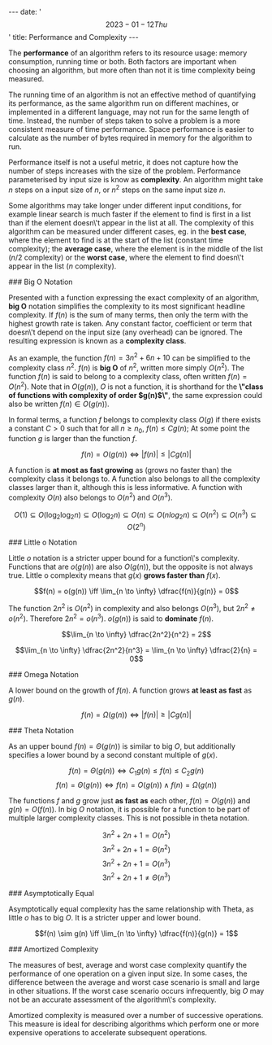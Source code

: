 --- date: \'$$2023-01-12 Thu$$\' title: Performance and Complexity ---

The **performance** of an algorithm refers to its resource usage: memory
consumption, running time or both. Both factors are important when
choosing an algorithm, but more often than not it is time complexity
being measured.

The running time of an algorithm is not an effective method of
quantifying its performance, as the same algorithm run on different
machines, or implemented in a different language, may not run for the
same length of time. Instead, the number of steps taken to solve a
problem is a more consistent measure of time performance. Space
performance is easier to calculate as the number of bytes required in
memory for the algorithm to run.

Performance itself is not a useful metric, it does not capture how the
number of steps increases with the size of the problem. Performance
parameterised by input size is know as **complexity**. An algorithm
might take $n$ steps on a input size of $n$, or $n^2$ steps on the same
input size $n$.

Some algorithms may take longer under different input conditions, for
example linear search is much faster if the element to find is first in
a list than if the element doesn\\\'t appear in the list at all. The
complexity of this algorithm can be measured under different cases, eg.
in the **best case**, where the element to find is at the start of the
list (constant time complexity); the **average case**, where the element
is in the middle of the list ($n/2$ complexity) or the **worst case**,
where the element to find doesn\\\'t appear in the list ($n$
complexity).

\#\#\# Big O Notation

Presented with a function expressing the exact complexity of an
algorithm, **big O** notation simplifies the complexity to its most
significant headline complexity. If $f(n)$ is the sum of many terms,
then only the term with the highest growth rate is taken. Any constant
factor, coefficient or term that doesn\\\'t depend on the input size
(any overhead) can be ignored. The resulting expression is known as a
**complexity class**.

As an example, the function $f(n) = 3n^2 + 6n +10$ can be simplified to
the complexity class $n^2$. $f(n)$ is **big O** of $n^2$, written more
simply $O(n^2)$. The function $f(n)$ is said to belong to a complexity
class, often written $f(n) = O(n^2)$. Note that in $O(g(n))$, $O$ is not
a function, it is shorthand for the **\\\"class of functions with
complexity of order \$g(n)\$\\\"**, the same expression could also be
written $f(n) \in O(g(n))$.

In formal terms, a function $f$ belongs to complexity class $O(g)$ if
there exists a constant $C > 0$ such that for all $n \ge n_0$,
$f(n) \le Cg(n)$; At some point the function $g$ is larger than the
function $f$.

$$f(n) = O(g(n)) \iff |f(n)| \le |Cg(n)|$$

A function is **at most as fast growing** as (grows no faster than) the
complexity class it belongs to. A function also belongs to all the
complexity classes larger than it, although this is less informative. A
function with complexity $O(n)$ also belongs to $O(n^2)$ and $O(n^3)$.

$$O(1) \subseteq O(\log_2 \log_2 n) \subseteq O(\log_2 n) \subseteq O(n) \subseteq O(n log_2 n) \subseteq O(n^2) \subseteq O(n^3) \subseteq O(2^n)$$

\#\#\# Little o Notation

Little $o$ notation is a stricter upper bound for a function\\\'s
complexity. Functions that are $o(g(n))$ are also $O(g(n))$, but the
opposite is not always true. Little o complexity means that $g(x)$
**grows faster than** $f(x)$.

$$f(n) = o(g(n)) \iff \lim_{n \to \infty} \dfrac{f(n)}{g(n)} = 0$$

The function $2n^2$ is $O(n^2)$ in complexity and also belongs $O(n^3)$,
but $2n^2 \neq o(n^2)$. Therefore $2n^2 = o(n^3)$. $o(g(n))$ is said to
**dominate** $f(n)$.

$$\lim_{n \to \infty} \dfrac{2n^2}{n^2} = 2$$

$$\lim_{n \to \infty} \dfrac{2n^2}{n^3} = \lim_{n \to \infty} \dfrac{2}{n} = 0$$

\#\#\# Omega Notation

A lower bound on the growth of $f(n)$. A function grows **at least as
fast** as $g(n)$.

$$f(n) = \Omega(g(n)) \iff |f(n)| \ge |Cg(n)|$$

\#\#\# Theta Notation

As an upper bound $f(n) = \Theta(g(n))$ is similar to big $O$, but
additionally specifies a lower bound by a second constant multiple of
$g(x)$.

$$f(n) = \Theta(g(n)) \iff C_1g(n) \le f(n) \le C_2g(n)$$
$$f(n) = \Theta(g(n)) \iff f(n) = O(g(n)) \land f(n) = \Omega (g(n))$$

The functions $f$ and $g$ grow just **as fast as** each other,
$f(n) = O(g(n))$ and $g(n) = O(f(n))$. In big $O$ notation, it is
possible for a function to be part of multiple larger complexity
classes. This is not possible in theta notation.

$$3n^2 + 2n + 1 = O(n^2)$$ $$3n^2 + 2n + 1 = \Theta(n^2)$$
$$3n^2 + 2n + 1 = O(n^3)$$ $$3n^2 + 2n + 1 \neq \Theta(n^3)$$

\#\#\# Asymptotically Equal

Asymptotically equal complexity has the same relationship with Theta, as
little $o$ has to big $O$. It is a stricter upper and lower bound.

$$f(n) \sim g(n) \iff \lim_{n \to \infty} \dfrac{f(n)}{g(n)} = 1$$

\#\#\# Amortized Complexity

The measures of best, average and worst case complexity quantify the
performance of one operation on a given input size. In some cases, the
difference between the average and worst case scenario is small and
large in other situations. If the worst case scenario occurs
infrequently, big $O$ may not be an accurate assessment of the
algorithm\\\'s complexity.

Amortized complexity is measured over a number of successive operations.
This measure is ideal for describing algorithms which perform one or
more expensive operations to accelerate subsequent operations.
